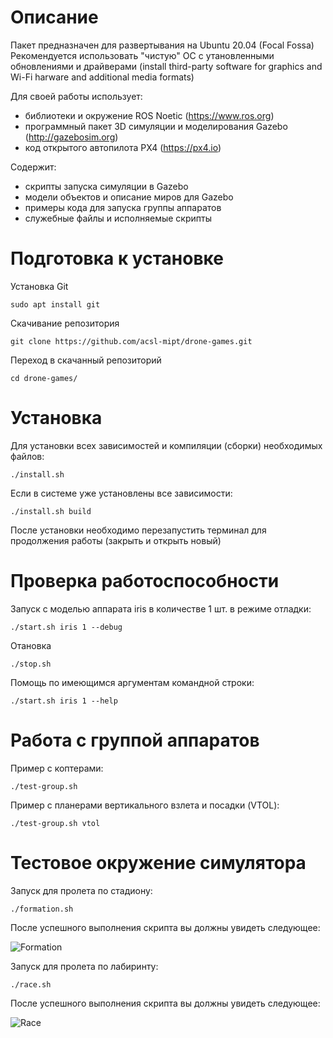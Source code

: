 Описание
========

Пакет предназначен для развертывания на Ubuntu 20.04 (Focal Fossa)
Рекомендуется использовать "чистую" ОС с утановленными обновлениями и драйверами (install third-party software for graphics and Wi-Fi harware and additional media formats)

Для своей работы использует:
- библиотеки и окружение ROS Noetic (https://www.ros.org)
- программный пакет 3D симуляции и моделирования Gazebo (http://gazebosim.org)
- код открытого автопилота PX4 (https://px4.io)

Содержит:
- скрипты запуска симуляции в Gazebo
- модели объектов и описание миров для Gazebo
- примеры кода для запуска группы аппаратов
- служебные файлы и исполняемые скрипты


Подготовка к установке
======================

Установка Git

```
sudo apt install git
```

Скачивание репозитория

```
git clone https://github.com/acsl-mipt/drone-games.git
```

Переход в скачанный репозиторий

```
cd drone-games/
```


Установка
=========

Для установки всех зависимостей и компиляции (сборки) необходимых файлов:

```
./install.sh
```

Если в системе уже установлены все зависимости:

```
./install.sh build
```

После установки необходимо перезапустить терминал для продолжения работы (закрыть и открыть новый)


Проверка работоспособности
==========================

Запуск с моделью аппарата iris в количестве 1 шт. в режиме отладки:

```
./start.sh iris 1 --debug
```

Отановка

```
./stop.sh
```

Помощь по имеющимся аргументам командной строки:

```
./start.sh iris 1 --help
```

Работа с группой аппаратов
==========================

Пример с коптерами:

```
./test-group.sh
```

Пример с планерами вертикального взлета и посадки (VTOL):

```
./test-group.sh vtol
```


Тестовое окружение симулятора
=============================
Запуск для пролета по стадиону:

```
./formation.sh
```

После успешного выполнения скрипта вы должны увидеть следующее:

![Formation](https://github.com/acsl-mipt/drone-games/blob/main/.imgs/formation.png)

Запуск для пролета по лабиринту:

```
./race.sh
```

После успешного выполнения скрипта вы должны увидеть следующее:

![Race](https://github.com/acsl-mipt/drone-games/blob/main/.imgs/race.png)

